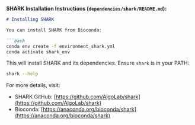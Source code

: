 **SHARK Installation Instructions (`dependencies/shark/README.md`):**

```markdown
# Installing SHARK

You can install SHARK from Bioconda:

```bash
conda env create -f environment_shark.yml
conda activate shark_env
```

This will install SHARK and its dependencies. Ensure `shark` is in your PATH:

```bash
shark --help
```

For more details, visit:

- SHARK GitHub: [https://github.com/AlgoLab/shark](https://github.com/AlgoLab/shark)
- Bioconda: [https://anaconda.org/bioconda/shark](https://anaconda.org/bioconda/shark)
```
